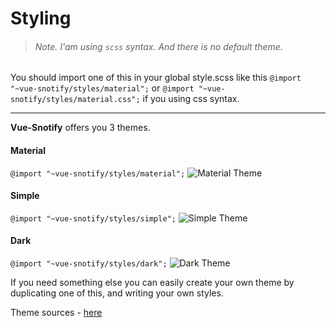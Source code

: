 # Styling

> ###### Note. I'am using `scss` syntax. And there is no default theme.

You should import one of this in your global style.scss like this `@import "~vue-snotify/styles/material";` or `@import "~vue-snotify/styles/material.css";` if you using css syntax.
_________________

**Vue-Snotify** offers you 3 themes.

#### Material
`@import "~vue-snotify/styles/material";`
![Material Theme](https://artemsky.github.io/vue-snotify/static/material.png)

#### Simple
`@import "~vue-snotify/styles/simple";`
![Simple Theme](https://artemsky.github.io/vue-snotify/static/simple.png)

#### Dark
`@import "~vue-snotify/styles/dark";`
![Dark Theme](https://artemsky.github.io/vue-snotify/static/dark.png)

If you need something else you can easily create your own theme by duplicating one of this, and writing your own styles.

Theme sources - [here](https://github.com/artemsky/vue-snotify/tree/master/src/styles)




